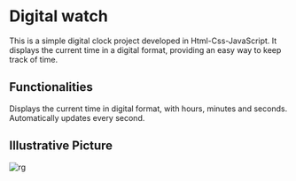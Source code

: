 # Digital watch
This is a simple digital clock project developed in Html-Css-JavaScript. It displays the current time in a digital format, providing an easy way to keep track of time.

## Functionalities
Displays the current time in digital format, with hours, minutes and seconds.
Automatically updates every second.

## Illustrative Picture
![rg](https://github.com/eduardoaalmeidaa/Digital-Watch/assets/89856553/62297eeb-fb6a-494c-9dfe-15f7dee79d07)
